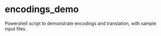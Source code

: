 # encodings_demo
Powershell script to demonstrate encodings and translation, with sample input files.
